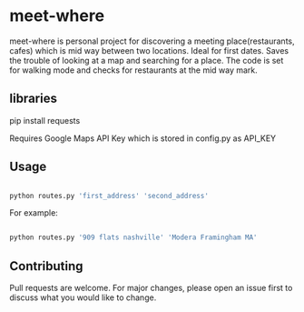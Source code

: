 # meet-where

meet-where is personal project for discovering a meeting place(restaurants, cafes) which is mid way between two locations.
Ideal for first dates. Saves the trouble of looking at a map and searching for a place. The code is set for walking mode and checks for restaurants at the mid way mark. 

## libraries
pip install requests


Requires Google Maps API Key which is stored in config.py as API_KEY


## Usage

```python

python routes.py 'first_address' 'second_address'


```

For example:

```python

python routes.py '909 flats nashville' 'Modera Framingham MA'


```


## Contributing

Pull requests are welcome. For major changes, please open an issue first
to discuss what you would like to change.
